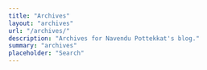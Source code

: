 ```yaml
---
title: "Archives"
layout: "archives"
url: "/archives/"
description: "Archives for Navendu Pottekkat's blog."
summary: "archives"
placeholder: "Search"
---
```

